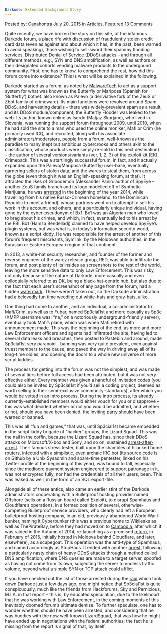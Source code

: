 ```yaml
---
Darkode: Extended Background Story
---
```

<article class="post-listing post-11093 post type-post status-publish format-standard has-post-thumbnail hentry category-articles category-deepdot-news tag-background tag-darkode tag-extended tag-story">
    <div class="post-inner">
    <p class="post-meta">
    <span>Posted by: <a href="https://www.deepdotweb.com/author/canahontra/" title="">Canahontra </a></span>
    <span>July 20, 2015</span>
    <span>in <a href="https://www.deepdotweb.com/category/articles/" rel="category tag">Articles</a>, <a href="https://www.deepdotweb.com/category/deepdot-news/" rel="category tag">Featured</a></span>
    <span><a href="https://www.deepdotweb.com/2015/07/20/darkode-extended-background-story/#comments">13 Comments</a></span>
    </p>
    <div class="clear"></div>
    <div class="entry">
    <p>Quite recently, we have broken the story on this site, of the infamous Darkode forum, a place rife with discussion of fraudulently stolen credit card data (even as against and about which it has, in the past, been warned to avoid speaking), those wishing to sell-sword their spammy flooding services, Distributed Denial of Service (DDoS) attacks – and through all different methods, e.g., SYN and DNS amplification, as well as authors or their designated cohorts vending malware products to the undergound community. First, one has to know, to comprehend the rest, how did this forum come into existence? This is what will be explained in the following.</p>
    <p>Darkode started as a forum, as noted by <a href="http://www.malwaretech.com/2014/12/darkode-ode-to-lizardsquad-rise-and.html">MalwareTech</a> to act as a support system for what was known as the Butterfly or Mariposa (Spanish for &#8216;Butterfly&#8217;) botnet. also known as Palevo (a deriviative fork of the ZeuS or Zbot family of crimeware). Its main functions were revolved around Spam, DDoS, and harvesting details – there was widely-prevalent spam as a result, and its DDoS module/component, the Butterfly Flooder was leaked to the web. Its author, known online as Iserdo (Matjaz Skorjanc), who lived in Slovenia, was running the support forum throughout 2009, until 2010, when he had sold the site to a man who used the online moniker, Mafi or Crim (he primarily used ICQ, and recruited, along with his associate administrators/moderators, people from a forum, well-known as the paradise to many inept but ambitious cybercrooks and others akin to the classification, whose products were simply re-sold in this next destination) – the author of several versions/variants (ver. 1, 2, 3) of the exploit kit (EK), Crimepack. This was a startlingly successful forum, in fact, and it actually expanded upon the Palevo/Mariposa (Butterfly) user-base, eventually garnering sellers of stolen data, and the wares to steal them, from across the globe (even though it was an English-speaking forum, at that). It attracted the likes of Gribodemon (Aleksander Panin: author of SpyEye – another ZeuS family branch and its logo modelled off of Synthetic Marijuana; he was <a href="https://krebsonsecurity.com/2014/01/feds-to-charge-alleged-spyeye-trojan-author">arrested</a> in the beginning of the year 2014, while travelling from his native Russo-Crimean homeland, to the Dominican Republic to meet a friend), whose partners went on to attempt to sell his work in this account, and others, and a particularly unique individual, having gone by the cyber-pseudonym of Bx1. Bx1 was an Algerian man who loved to brag about his crimes, and which, in fact, eventually led to his arrest by the FBI. Bx1 (Hamza Bendelladj) claimed to have helped develop SpyEye&#8217;s plugin systems, but was what is, in today&#8217;s information security world, known as a script kiddy. He was responsible for the arrest of another of this forum&#8217;s frequent miscreants, Symlink, by the Moldovan authorities, in the Eurasian or Eastern European region of that continent.</p>
    <p>In 2013, a white-hat security researcher, and founder of the former and reverse engineer of the warez release group, RED, was able to infiltrate the forum, and post plenty of its insides as screenshots to the rest of the world, leaving the more sensitive data to only Law Enforcement. This was risky, not only because of the nature of Darkode, more casually and even colloquially referred to as DK, being a black-hat-centric hub, but also due to the fact that each user&#8217;s screenshot of any page from the forum, had a hidden <a href="https://krebsonsecurity.com/2014/01/feds-to-charge-alleged-spyeye-trojan-author">watermark</a>. These weren&#8217;t taken out, so the Darkode administration had a belovedly fun time weeding out white-hats and gray-hats, alike.</p>
    <p>One thing had come to another, and an individual, a co-administrator to Mafi/Crim, as well as to Fubar, named Sp3cial1st and more casually as Sp3c (XMPP username was: “na,” on a notoriously underground-friendly server), eventually took Mafi&#8217;s place, which was when Mafi retired with announcement made. This was the beginning of the end, as more and more Law Enforcement officers and agents had infiltrated the site, having led to several data leaks and breaches, then posted to Pastebin and around, made Sp3cial1st very paranoid – banning was very quite prevalent, even against truest members to the cause, and paved the way in driving away all of its long-time oldies, and opening the doors to a whole new universe of more script kiddies.</p>
    <p>The process for getting into the forum was not the simplest, and was made of several tiers before full access had been attributed, but it was not very effective either. Every member was given a handful of invitation codes (you could also be invited by Sp3cial1st if you&#8217;d sell a coding project, deemed as worth selling to their semi-exclusive community-standards), after which you would be vetted in an intro process. During the intro process, its already currently-established members would either vouch for you or disapprove – this was what decided whether or not you would be admitted, and whether or not, should you have been denied, the inviting party should have been warned or banned.</p>
    <p>This was all “fun and games,” that was, until Sp3cial1st became embedded in the script kiddy brigade of “hacker” groups, the Lizard Squad. This was the nail in the coffin, because the Lizard Squad has, since their DDoS attacks on Microsoft/X-box and Sony, and so on, sustained <a href="https://krebsonsecurity.com/2015/01/another-lizard-arrested-lizard-lair-hacked">arrest-after-arrest</a>. Their famous stress tester, built upon the shambles of hijacked home routers, infected with a simplistic, even archaic IRC bot (its source code is on Github by a Unix Sysadmin and spare-time pentester, linked on his Twitter profile at the beginning of this year), was bound to fall, especially since the mediocre payment system engineered to support patronage in it, was not encrypted fully, nor had the credentials of all their users, been. This was leaked as well, in the form of an SQL export-file.</p>
    <p>Alongside all of these antics, also came an earlier stint of the Darkode administrators cooperating with a Bulletproof hosting provider named Offshore (sells on a Russian board called Exploit), to disrupt Spamhaus and Cloudflare&#8217;s operations, in a formed coalition of several, otherwise-competing Bulletproof service providers, who clearly had left a European bulletproof hosting company, in an old, previously-abandoned World War II bunker, naming it Cyberbunker (this was a previous home to Wikileaks as well as ThePirateBay, before they had moved on to <a href="https://rdns.im/the-pirate-bay-north-korean-hosting-no-its-fake" target="_blank">Cambodia</a>, after which it was raided in the Autumn of 2014, re-launching as a promised <a href="https://torrentfreak.com/pirate-bay-back-online-150131" target="_blank">return</a>, in February of 2015, initially hosted in Moldova behind Cloudflare, and later, elsewhere), as a scapegoat. This operation was the anti-type of Spamhaus, and named accordingly as StopHaus. It ended with another <a href="http://www.darkreading.com/attacks-and-breaches/spamhaus-ddos-suspect-arrested/d/d-id/1109732">arrest</a>, following a particularly nasty chain of heavy DDoS attacks through a method called DNS amplification, where DNS queries are made to a target server, spoofed as having not come from its own, subjecting the server to endless traffic volume, beyond what a simple SYN or TCP attack could afflict.</p>
    <p>If you have checked out the list of those arrested during the <a href="https://www.justice.gov/opa/pr/major-computer-hacking-forum-dismantled" target="_blank">raid</a> which took down Darkode just a few days ago, one might notice that Sp3cial1st is quite conspicuously, much like the friends from Hackforums, Sky and Pernicious, M.I.A. in that report – this is, by educated speculation, due to the likelihood that he was working with Law Enforcement, in the coming moments of this inevitably doomed forum&#8217;s ultimate demise. To further speculate, one has to wonder whether, should he have been arrested, and considering that he was buddies with the now well-known LizardSquad, that was how he might have ended up in negotiations with the federal authorities; the fact he is missing from the report is signal of that, by itself.</p>
    </div>
    <span style="display:none"><a href="https://www.deepdotweb.com/tag/background/" rel="tag">background</a> <a href="https://www.deepdotweb.com/tag/darkode/" rel="tag">darkode</a> <a href="https://www.deepdotweb.com/tag/extended/" rel="tag">extended</a> <a href="https://www.deepdotweb.com/tag/story/" rel="tag">story</a></span> <span style="display:none" class="updated">2015-07-20</span>
    <div style="display:none" class="vcard author" itemprop="author" itemscope itemtype="http://schema.org/Person"><strong class="fn" itemprop="name"><a href="https://www.deepdotweb.com/author/canahontra/" title="Posts by Canahontra" rel="author">Canahontra</a></strong></div>
    </div>
</article>

